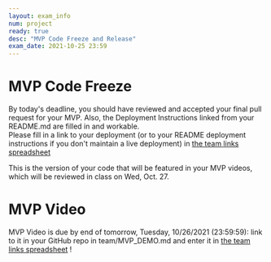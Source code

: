 ```yaml
---
layout: exam_info
num: project
ready: true
desc: "MVP Code Freeze and Release"
exam_date: 2021-10-25 23:59
---
```



# MVP Code Freeze 

By today's deadline, you should have reviewed and accepted your final pull request for your MVP. 
Also, the Deployment Instructions linked from your README.md are filled in and workable.  
Please fill in a link to your deployment (or to your README deployment instructions if you don't maintain a live deployment) in [the team links spreadsheet](https://docs.google.com/spreadsheets/d/1dXhvtRPpwhPkopjN_JF59bV_RtqDguA2QaIEntIMFLk/edit)

This is the version of your code that will be featured in your MVP videos, which will be reviewed in class on Wed, Oct. 27. 

# MVP Video
MVP Video is due by end of tomorrow, Tuesday, 10/26/2021 (23:59:59): link to it in your GitHub repo in team/MVP_DEMO.md and enter it in [the team links spreadsheet](https://docs.google.com/spreadsheets/d/1dXhvtRPpwhPkopjN_JF59bV_RtqDguA2QaIEntIMFLk/edit) !
